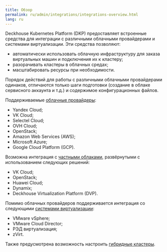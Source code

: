```yaml
---
title: Обзор
permalink: ru/admin/integrations/integrations-overview.html
lang: ru
---
```


Deckhouse Kubernetes Platform (DKP) предоставляет встроенные средства для интеграции с различными облачными провайдерами и системами виртуализации.
Эти средства позволяют:
- автоматически использовать облачную инфраструктуру для заказа виртуальных машин и подключения их к кластеру;
- разорачивать кластеры в облачных средах;
- масштабировать ресурсы при необходимости.

Порядок действий для работы с различными облачными провайдерами одинаков, отличаются только шаги подготовки (создание в облаке сервисного аккаунта и т.д.) и содержимое конфигурационных файлов.

Поддерживаемые [облачные провайдеры](./public/overview.html):
- Yandex Cloud;
- VK Cloud;
- Selectel Cloud;
- OVH Cloud;
- OpenStack;
- Amazon Web Services (AWS);
- Microsoft Azure;
- Google Cloud Platform (GCP).

Возможна интеграция с [частными облаками](./private/overview.html), развёрнутыми с использованием следующих решений:
- VK Cloud;
- OpenStack;
- Huawei Cloud;
- Dynamix;
- Deckhouse Virtualization Platform (DVP).

Помимо облачных провайдеров поддерживается интеграция со следующими [системами виртуализации](./virtualization/overview.html):
- VMware vSphere;
- VMware Cloud Director;
- РЭД виртуализация;
- zVirt.

Также предусмотрена возможность настроить [гибридные кластеры](./hybrid/overview.html).
